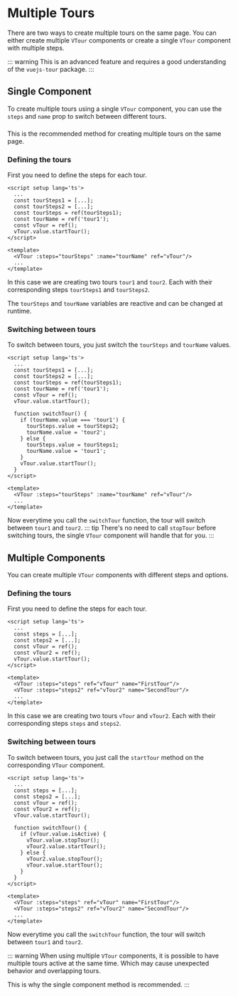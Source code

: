 # Multiple Tours
There are two ways to create multiple tours on the same page. You can either create multiple `VTour` components or create a single `VTour` component with multiple steps.

::: warning
This is an advanced feature and requires a good understanding of the `vuejs-tour` package.
:::

## Single Component
To create multiple tours using a single `VTour` component, you can use the `steps` and `name` prop to switch between different tours.
<div class="tip custom-block" style="padding-top: 8px">
This is the recommended method for creating multiple tours on the same page.
</div>

### Defining the tours
First you need to define the steps for each tour.

```vue{3-7,12}
<script setup lang='ts'>
  ...
  const tourSteps1 = [...];
  const tourSteps2 = [...];
  const tourSteps = ref(tourSteps1);
  const tourName = ref('tour1');
  const vTour = ref();
  vTour.value.startTour();
</script>

<template>
  <VTour :steps="tourSteps" :name="tourName" ref="vTour"/>
  ...
</template>
```
In this case we are creating two tours `tour1` and `tour2`.
Each with their corresponding steps `tourSteps1` and `tourSteps2`.

The `tourSteps` and `tourName` variables are reactive and can be changed at runtime.

### Switching between tours
To switch between tours, you just switch the `tourSteps` and `tourName` values.
```vue{10-19}
<script setup lang='ts'>
  ...
  const tourSteps1 = [...];
  const tourSteps2 = [...];
  const tourSteps = ref(tourSteps1);
  const tourName = ref('tour1');
  const vTour = ref();
  vTour.value.startTour();
  
  function switchTour() {
    if (tourName.value === 'tour1') {
      tourSteps.value = tourSteps2;
      tourName.value = 'tour2';
    } else {
      tourSteps.value = tourSteps1;
      tourName.value = 'tour1';
    }
    vTour.value.startTour();
  }
</script>

<template>
  <VTour :steps="tourSteps" :name="tourName" ref="vTour"/>
  ...
</template>
```
Now everytime you call the `switchTour` function, the tour will switch between `tour1` and `tour2`.
::: tip
There's no need to call `stopTour` before switching tours, the single `VTour` component will handle that for you.
:::

## Multiple Components
You can create multiple `VTour` components with different steps and options.

### Defining the tours
First you need to define the steps for each tour.
```vue{3-6,11-12}
<script setup lang='ts'>
  ...
  const steps = [...];
  const steps2 = [...];
  const vTour = ref();
  const vTour2 = ref();
  vTour.value.startTour();
</script>

<template>
  <VTour :steps="steps" ref="vTour" name="FirstTour"/>
  <VTour :steps="steps2" ref="vTour2" name="SecondTour"/>
  ...
</template>
```
In this case we are creating two tours `vTour` and `vTour2`.
Each with their corresponding steps `steps` and `steps2`.

### Switching between tours
To switch between tours, you just call the `startTour` method on the corresponding `VTour` component.
```vue{9-17}
<script setup lang='ts'>
  ...
  const steps = [...];
  const steps2 = [...];
  const vTour = ref();
  const vTour2 = ref();
  vTour.value.startTour();
  
  function switchTour() {
    if (vTour.value.isActive) {
      vTour.value.stopTour();
      vTour2.value.startTour();
    } else {
      vTour2.value.stopTour();
      vTour.value.startTour();
    }
  }
</script>

<template>
  <VTour :steps="steps" ref="vTour" name="FirstTour"/>
  <VTour :steps="steps2" ref="vTour2" name="SecondTour"/>
  ...
</template>
```
Now everytime you call the `switchTour` function, the tour will switch between `tour1` and `tour2`.

::: warning
When using multiple `VTour` components, it is possible to have multiple tours active at the same time.
Which may cause unexpected behavior and overlapping tours.

This is why the single component method is recommended.
:::

